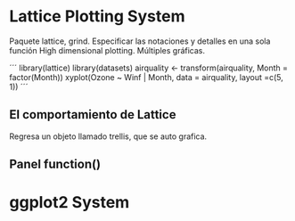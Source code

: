# Lattice Plotting System
Paquete lattice, grind.
Especificar las notaciones y detalles en una sola función
High dimensional plotting. Múltiples gráficas. 

´´´
library(lattice)
library(datasets)
airquality <- transform(airquality, Month = factor(Month))
xyplot(Ozone ~ Winf | Month, data = airquality, layout =c(5, 1))
´´´

## El comportamiento de Lattice
Regresa un objeto llamado trellis, que se auto grafica.

## Panel function()

# ggplot2 System